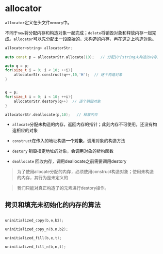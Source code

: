 # allocator

`allocator`定义在头文件`memory`中。

不同于`new`将分配内存和构造对象一起完成；`delete`将销毁对象和释放内存一起完成。`allocator`可以先分配出一段原始的，未构造的内存，再在这之上构造对象。

```c++
allocator<string> allocatorStr;
    
auto const p = allocatorStr.allocate(10);   // 分配10个string未构造的内存，返回string指针

auto q = p;
for(size_t i = 0; i < 10; ++i){
    allocatorStr.construct(q++,10,'H');  // 逐个构造对象
}


q = p;
for(size_t i = 0; i < 10; ++i){
    allocatorStr.destory(q++)  // 逐个销毁对象
}

allocatorStr.deallocate(p,10);   // 释放内存

```

- `allocate`分配未构造的内存，返回内存的指针；此刻内存不可使用，还没有构造相应的对象

- `construct`在传入的地址构造**一个对象**，调用对象的构造方法

- `destory` 销毁指定地址的对象，会调用对象的析构函数

- `deallocate` 回收内存，调用deallocate之前需要调用destory

> 为了使用allocate分配的内存，必须使用construct构造对象；使用未构造的内存，其行为是未定义的

> 我们只能对真正构造了的元素进行destory操作。


## 拷贝和填充未初始化的内存的算法

```c++

uninitialized_copy(b,e,b2);

uninitialized_copy_n(b,n,b2);

uninitialized_fill(b,e,t);

uninitialized_fill_n(b,n,t);

```